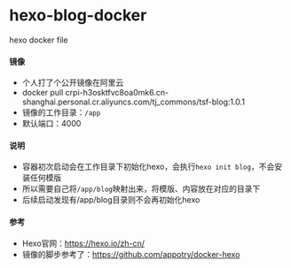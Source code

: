 # hexo-blog-docker
hexo docker file

#### 镜像
* 个人打了个公开镜像在阿里云
* docker pull crpi-h3osktfvc8oa0mk6.cn-shanghai.personal.cr.aliyuncs.com/tj_commons/tsf-blog:1.0.1
* 镜像的工作目录：`/app`
* 默认端口：4000

#### 说明
* 容器初次启动会在工作目录下初始化hexo，会执行`hexo init blog`，不会安装任何模版
* 所以需要自己将`/app/blog`映射出来，将模版、内容放在对应的目录下
* 后续启动发现有/app/blog目录则不会再初始化hexo

#### 参考
* Hexo官网：https://hexo.io/zh-cn/
* 镜像的脚步参考了：https://github.com/appotry/docker-hexo






